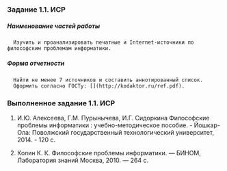 ### Задание 1.1. ИСР

##### Наименование частей работы
      
      Изучить и проанализировать печатные и Internet-источники по философским проблемам информатики.

##### Форма отчетности
      
      Найти не менее 7 источников и составить аннотированный список.
      Оформить согласно ГОСТу: [](http://kodaktor.ru/ref.pdf).

### Выполненное задание 1.1. ИСР

1. И.Ю. Алексеева, Г.М. Пурынычева, И.Г. Сидоркина Философские проблемы информатики : учебно-методическое пособие. - Йошкар-Ола: Поволжский государственный технологический университет, 2014. - 120 с.

1. Колин К. К. Философские проблемы информатики. — БИНОМ, Лаборатория знаний Москва, 2010. — 264 с. 
